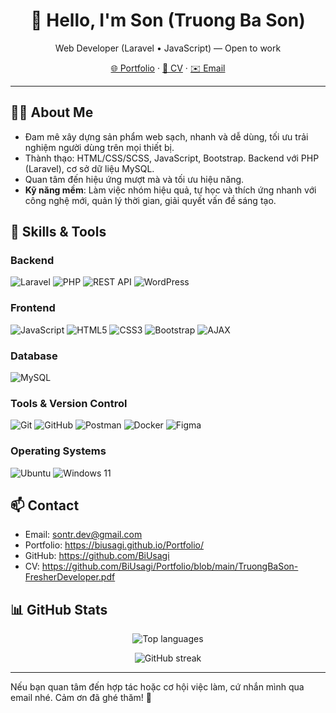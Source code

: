 <div align="center">

# 👋 Hello, I'm Son (Truong Ba Son)

Web Developer (Laravel • JavaScript) — Open to work

[🌐 Portfolio](https://biusagi.github.io/Portfolio/) · [📄 CV](https://github.com/BiUsagi/Portfolio/blob/main/TruongBaSon-FresherDeveloper.pdf) · [✉️ Email](mailto:sontr.dev@gmail.com)

</div>

---

## 🧑‍💻 About Me

- Đam mê xây dựng sản phẩm web sạch, nhanh và dễ dùng, tối ưu trải nghiệm người dùng trên mọi thiết bị.
- Thành thạo: HTML/CSS/SCSS, JavaScript, Bootstrap. Backend với PHP (Laravel), cơ sở dữ liệu MySQL.
- Quan tâm đến hiệu ứng mượt mà và tối ưu hiệu năng.
- **Kỹ năng mềm**: Làm việc nhóm hiệu quả, tự học và thích ứng nhanh với công nghệ mới, quản lý thời gian, giải quyết vấn đề sáng tạo.

## 🧰 Skills & Tools

### Backend

<p>
    <img alt="Laravel" src="https://img.shields.io/badge/Laravel-FF2D20?style=for-the-badge&logo=laravel&logoColor=white" />
    <img alt="PHP" src="https://img.shields.io/badge/PHP-777BB4?style=for-the-badge&logo=php&logoColor=white" />
    <img alt="REST API" src="https://img.shields.io/badge/REST%20API-005571?style=for-the-badge" />
    <img alt="WordPress" src="https://img.shields.io/badge/WordPress-21759B?style=for-the-badge&logo=wordpress&logoColor=white" />
</p>

### Frontend

<p>
    <img alt="JavaScript" src="https://img.shields.io/badge/JavaScript-F7DF1E?style=for-the-badge&logo=javascript&logoColor=222" />
    <img alt="HTML5" src="https://img.shields.io/badge/HTML5-E34F26?style=for-the-badge&logo=html5&logoColor=white" />
    <img alt="CSS3" src="https://img.shields.io/badge/CSS3-1572B6?style=for-the-badge&logo=css3&logoColor=white" />
    <img alt="Bootstrap" src="https://img.shields.io/badge/Bootstrap-7952B3?style=for-the-badge&logo=bootstrap&logoColor=white" />
    <img alt="AJAX" src="https://img.shields.io/badge/AJAX-2D9CDB?style=for-the-badge" />
</p>

### Database

<p>
    <img alt="MySQL" src="https://img.shields.io/badge/MySQL-4479A1?style=for-the-badge&logo=mysql&logoColor=white" />
</p>

### Tools & Version Control

<p>
    <img alt="Git" src="https://img.shields.io/badge/Git-F05032?style=for-the-badge&logo=git&logoColor=white" />
    <img alt="GitHub" src="https://img.shields.io/badge/GitHub-181717?style=for-the-badge&logo=github&logoColor=white" />
    <img alt="Postman" src="https://img.shields.io/badge/Postman-FF6C37?style=for-the-badge&logo=postman&logoColor=white" />
    <img alt="Docker" src="https://img.shields.io/badge/Docker-2496ED?style=for-the-badge&logo=docker&logoColor=white" />
    <img alt="Figma" src="https://img.shields.io/badge/Figma-F24E1E?style=for-the-badge&logo=figma&logoColor=white" />
</p>

### Operating Systems

<p>
    <img alt="Ubuntu" src="https://img.shields.io/badge/Ubuntu-E95420?style=for-the-badge&logo=ubuntu&logoColor=white" />
    <img alt="Windows 11" src="https://img.shields.io/badge/Windows%2011-0078D4?style=for-the-badge&logo=windows11&logoColor=white" />
</p>

## 📫 Contact

- Email: sontr.dev@gmail.com
- Portfolio: https://biusagi.github.io/Portfolio/
- GitHub: https://github.com/BiUsagi
- CV: https://github.com/BiUsagi/Portfolio/blob/main/TruongBaSon-FresherDeveloper.pdf

## 📊 GitHub Stats

<div align="center">
<p>
  <img src="https://github-readme-stats.vercel.app/api/top-langs/?username=BiUsagi&layout=compact&theme=tokyonight&hide_border=true" alt="Top languages" />
</p>
  <img src="https://streak-stats.demolab.com?user=BiUsagi&theme=tokyonight&hide_border=true" alt="GitHub streak" />
</div>

---

Nếu bạn quan tâm đến hợp tác hoặc cơ hội việc làm, cứ nhắn mình qua email nhé. Cảm ơn đã ghé thăm! 🚀
